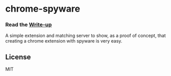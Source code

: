 # chrome-spyware

### Read the [Write-up](https://719ben.com/blog/chrome-spyware)

A simple extension and matching server to show, as a proof of concept, that creating a chrome extension with spyware is very easy.

## License
MIT
